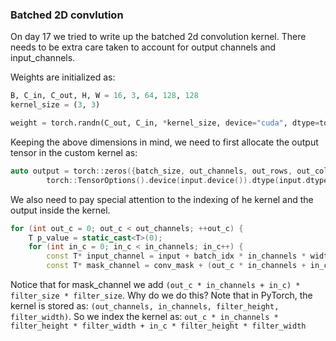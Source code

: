 ### Batched 2D convlution
On day 17 we tried to write up the batched 2d convolution kernel. There needs to be extra care taken to account for output channels and input_channels.

Weights are initialized as:

```python
B, C_in, C_out, H, W = 16, 3, 64, 128, 128
kernel_size = (3, 3)

weight = torch.randn(C_out, C_in, *kernel_size, device="cuda", dtype=torch.float32)
```

Keeping the above dimensions in mind, we need to first allocate the output tensor in the custom kernel as:
```cpp
auto output = torch::zeros({batch_size, out_channels, out_rows, out_cols}, 
        torch::TensorOptions().device(input.device()).dtype(input.dtype()));
```

We also need to pay special attention to the indexing of he kernel and the output inside the kernel.

```cpp
for (int out_c = 0; out_c < out_channels; ++out_c) {
    T p_value = static_cast<T>(0);
    for (int in_c = 0; in_c < in_channels; in_c++) {
        const T* input_channel = input + batch_idx * in_channels * width * height + in_c * width * height;
        const T* mask_channel = conv_mask + (out_c * in_channels + in_c) * filter_size * filter_size;
```

Notice that for mask_channel we add `(out_c * in_channels + in_c) * filter_size * filter_size`. Why do we do this?
Note that in PyTorch, the kernel is stored as: `(out_channels, in_channels, filter_height, filter_width)`. So we index the kernel as: `out_c * in_channels * filter_height * filter_width + in_c * filter_height * filter_width`
